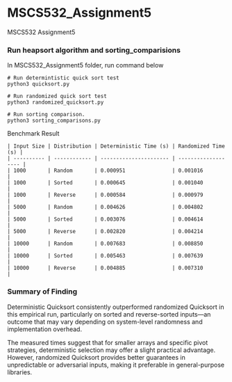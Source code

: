 # MSCS532_Assignment5
MSCS532 Assignment5

### Run heapsort algorithm and sorting_comparisions
In MSCS532_Assignment5 folder, run command below
```shell
# Run determintistic quick sort test
python3 quicksort.py
```

```shell
# Run randomized quick sort test
python3 randomized_quicksort.py
```

```shell
# Run sorting comparison.
python3 sorting_comparisons.py
```

Benchmark Result
```text
| Input Size | Distribution | Deterministic Time (s) | Randomized Time (s) |
| ---------- | ------------ | ---------------------- | ------------------- |
| 1000       | Random       | 0.000951               | 0.001016            |
| 1000       | Sorted       | 0.000645               | 0.001040            |
| 1000       | Reverse      | 0.000584               | 0.000979            |
| 5000       | Random       | 0.004626               | 0.004802            |
| 5000       | Sorted       | 0.003076               | 0.004614            |
| 5000       | Reverse      | 0.002820               | 0.004214            |
| 10000      | Random       | 0.007683               | 0.008850            |
| 10000      | Sorted       | 0.005463               | 0.007639            |
| 10000      | Reverse      | 0.004885               | 0.007310            |
```

### Summary of Finding
Deterministic Quicksort consistently outperformed randomized Quicksort in this empirical run, particularly on sorted and reverse-sorted inputs—an outcome that may vary depending on system-level randomness and implementation overhead.

The measured times suggest that for smaller arrays and specific pivot strategies, deterministic selection may offer a slight practical advantage. However, randomized Quicksort provides better guarantees in unpredictable or adversarial inputs, making it preferable in general-purpose libraries.
